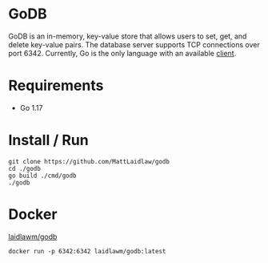 # GoDB
GoDB is an in-memory, key-value store that allows users to set, get, and delete key-value pairs. The database server supports TCP connections over port 6342. Currently, Go is the only language with an available [client](https://github.com/MattLaidlaw/godb-go-driver).

# Requirements
* Go 1.17

# Install / Run
```
git clone https://github.com/MattLaidlaw/godb
cd ./godb
go build ./cmd/godb
./godb
```

# Docker
[laidlawm/godb](https://hub.docker.com/repository/docker/laidlawm/godb)
```
docker run -p 6342:6342 laidlawm/godb:latest
```
